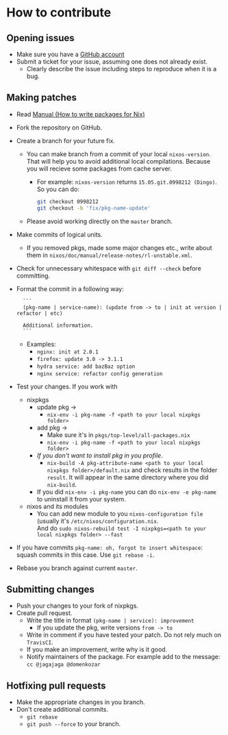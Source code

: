 # How to contribute

## Opening issues

* Make sure you have a [GitHub account](https://github.com/signup/free)
* Submit a ticket for your issue, assuming one does not already exist.
  * Clearly describe the issue including steps to reproduce when it is a bug.

## Making patches

* Read [Manual (How to write packages for Nix)](https://nixos.org/nixpkgs/manual/)
* Fork the repository on GitHub.
* Create a branch for your future fix.
  * You can make branch from a commit of your local `nixos-version`. That will help you to avoid additional local compilations. Because you will recieve some packages from cache server.
    * For example: `nixos-version` returns `15.05.git.0998212 (Dingo)`. So you can do:

        ```bash
        git checkout 0998212
        git checkout -b 'fix/pkg-name-update'
        ```
  * Please avoid working directly on the `master` branch.
* Make commits of logical units. 
  * If you removed pkgs, made some major changes etc., write about them in `nixos/doc/manual/release-notes/rl-unstable.xml`.
* Check for unnecessary whitespace with `git diff --check` before committing.
* Format the commit in a following way:

        ```
        (pkg-name | service-name): (update from -> to | init at version | refactor | etc)

        Additional information.
        ```
  * Examples:
    * `nginx: init at 2.0.1`
    * `firefox: update 3.0 -> 3.1.1`
    * `hydra service: add bazBaz option`
    * `nginx service: refactor config generation`
* Test your changes. If you work with 
  * nixpkgs
    * update pkg -> 
      * `nix-env -i pkg-name -f <path to your local nixpkgs folder>`
    * add pkg -> 
      * Make sure it's in `pkgs/top-level/all-packages.nix`
      * `nix-env -i pkg-name -f <path to your local nixpkgs folder>`
    * _If you don't want to install pkg in you profile_. 
      * `nix-build -A pkg-attribute-name <path to your local nixpkgs folder>/default.nix` and check results in the folder `result`. It will appear in the same directory where you did `nix-build`.
    * If you did `nix-env -i pkg-name` you can do `nix-env -e pkg-name` to uninstall it from your system.
  * nixos and its modules
    * You can add new module to you `nixos-configuration file` (usually it's `/etc/nixos/configuration.nix`.  
    And do `sudo nixos-rebuild test -I nixpkgs=<path to your local nixpkgs folder> --fast`
* If you have commits `pkg-name: oh, forgot to insert whitespace`: squash commits in this case. Use `git rebase -i`.
* Rebase you branch against current `master`.

## Submitting changes

* Push your changes to your fork of nixpkgs.
* Create pull request.
  * Write the title in format `(pkg-name | service): improvement`
    * If you update the pkg, write versions `from -> to`
  * Write in comment if you have tested your patch. Do not rely much on `TravisCI`.
  * If you make an improvement, write why is it good.
  * Notify maintainers of the package. For example add to the message: `cc @jagajaga @domenkozar`

## Hotfixing pull requests

* Make the appropriate changes in you branch.
* Don't create additional commits.
  * `git rebase`
  * `git push --force` to your branch.
